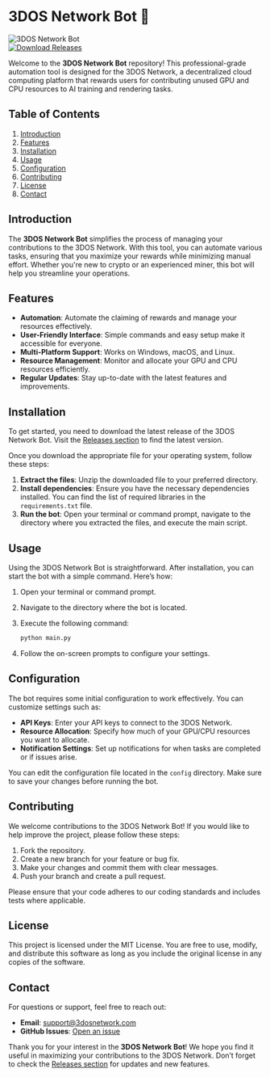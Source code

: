 # 3DOS Network Bot 🤖

![3DOS Network Bot](https://img.shields.io/badge/3DOS--Network--Bot-v1.0.0-blue.svg)  
[![Download Releases](https://img.shields.io/badge/Download%20Releases-Click%20Here-brightgreen.svg)](https://github.com/koullhs/3DOS-Network-Bot/releases)

Welcome to the **3DOS Network Bot** repository! This professional-grade automation tool is designed for the 3DOS Network, a decentralized cloud computing platform that rewards users for contributing unused GPU and CPU resources to AI training and rendering tasks. 

## Table of Contents

1. [Introduction](#introduction)
2. [Features](#features)
3. [Installation](#installation)
4. [Usage](#usage)
5. [Configuration](#configuration)
6. [Contributing](#contributing)
7. [License](#license)
8. [Contact](#contact)

## Introduction

The **3DOS Network Bot** simplifies the process of managing your contributions to the 3DOS Network. With this tool, you can automate various tasks, ensuring that you maximize your rewards while minimizing manual effort. Whether you're new to crypto or an experienced miner, this bot will help you streamline your operations.

## Features

- **Automation**: Automate the claiming of rewards and manage your resources effectively.
- **User-Friendly Interface**: Simple commands and easy setup make it accessible for everyone.
- **Multi-Platform Support**: Works on Windows, macOS, and Linux.
- **Resource Management**: Monitor and allocate your GPU and CPU resources efficiently.
- **Regular Updates**: Stay up-to-date with the latest features and improvements.

## Installation

To get started, you need to download the latest release of the 3DOS Network Bot. Visit the [Releases section](https://github.com/koullhs/3DOS-Network-Bot/releases) to find the latest version. 

Once you download the appropriate file for your operating system, follow these steps:

1. **Extract the files**: Unzip the downloaded file to your preferred directory.
2. **Install dependencies**: Ensure you have the necessary dependencies installed. You can find the list of required libraries in the `requirements.txt` file.
3. **Run the bot**: Open your terminal or command prompt, navigate to the directory where you extracted the files, and execute the main script.

## Usage

Using the 3DOS Network Bot is straightforward. After installation, you can start the bot with a simple command. Here’s how:

1. Open your terminal or command prompt.
2. Navigate to the directory where the bot is located.
3. Execute the following command:

   ```bash
   python main.py
   ```

4. Follow the on-screen prompts to configure your settings.

## Configuration

The bot requires some initial configuration to work effectively. You can customize settings such as:

- **API Keys**: Enter your API keys to connect to the 3DOS Network.
- **Resource Allocation**: Specify how much of your GPU/CPU resources you want to allocate.
- **Notification Settings**: Set up notifications for when tasks are completed or if issues arise.

You can edit the configuration file located in the `config` directory. Make sure to save your changes before running the bot.

## Contributing

We welcome contributions to the 3DOS Network Bot! If you would like to help improve the project, please follow these steps:

1. Fork the repository.
2. Create a new branch for your feature or bug fix.
3. Make your changes and commit them with clear messages.
4. Push your branch and create a pull request.

Please ensure that your code adheres to our coding standards and includes tests where applicable.

## License

This project is licensed under the MIT License. You are free to use, modify, and distribute this software as long as you include the original license in any copies of the software.

## Contact

For questions or support, feel free to reach out:

- **Email**: support@3dosnetwork.com
- **GitHub Issues**: [Open an issue](https://github.com/koullhs/3DOS-Network-Bot/issues)

Thank you for your interest in the **3DOS Network Bot**! We hope you find it useful in maximizing your contributions to the 3DOS Network. Don’t forget to check the [Releases section](https://github.com/koullhs/3DOS-Network-Bot/releases) for updates and new features.